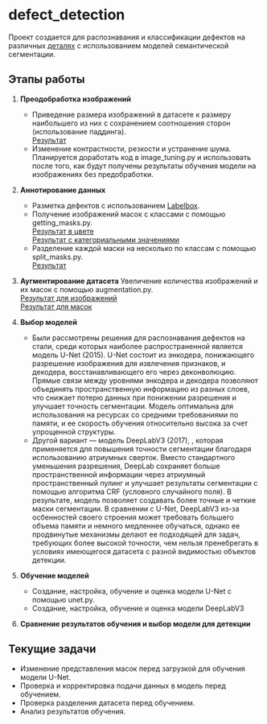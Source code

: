 # defect_detection

Проект создается для распознавания и классификации дефектов на различных [деталях](https://docs.google.com/document/d/1nUh3ez0RH0IjqDTIVhMbJQ2dBKRK04RPWcSRlSaqbz8/edit?usp=sharing) с использованием моделей семантической сегментации.

## Этапы работы
1. **Преодобработка изображений**  
   - Приведение размера изображений в датасете к размеру наибольшего из них с сохранением соотношения сторон (использование паддинга).
     </br> [Результат](https://drive.google.com/drive/folders/17AMCGiqYPZmsjtfcn-_Ui2mifFw8gBxA?usp=drive_link)
   - Изменение контрастности, резкости и устранение шума. Планируется доработать код в image_tuning.py и использовать после того, как будут получены результаты обучения модели на изображениях без предобработки.

2. **Аннотирование данных**  
   - Разметка дефектов с использованием [Labelbox](https://labelbox.com/).
   - Получение изображений масок с классами с помощью getting_masks.py.
     </br> [Результат в цвете](https://drive.google.com/drive/folders/1b1IgN7FwGUz6cRwOK2O8hlv-MPjtIJZ4?usp=drive_link)
     </br> [Результат с категориальными значениями](https://drive.google.com/drive/folders/196maURwJPO2L6S42lFMLpLB-T6tcg3kG?usp=drive_link)
    - Разделение каждой маски на несколько по классам с помощью split_masks.py.
     </br> [Результат](https://drive.google.com/drive/folders/1fcyzUOmhBPS4bY2GNNfYGkcaJ4UCCUQu?usp=drive_link)

3. **Аугментирование датасета**
   Увеличение количества изображений и их масок с помощью augmentation.py.
    </br> [Результат для изображений](https://drive.google.com/drive/folders/1CrDi49U5jq1fg9HqreEGTNW53KWNKs8J?usp=drive_link)
    </br> [Результат для масок](https://drive.google.com/drive/folders/1N_CAinFbZ23q9tt_LcYB78TcOqJb_ySW?usp=drive_link)
   
4. **Выбор моделей**  
   - Были рассмотрены решения для распознавания дефектов на стали, среди которых наиболее распространенной является модель U-Net (2015). U-Net состоит из энкодера, понижающего разрешение изображения для извлечения признаков, и декодера, восстанавливающего его через деконволюцию. Прямые связи между уровнями энкодера и декодера позволяют объединять пространственную информацию из разных слоев, что снижает потерю данных при понижении разрешения и улучшает точность сегментации. Модель оптимальна для использования на ресурсах со средними требованиями по памяти, и ее скорость обучения относительно высока за счет упрощенной структуры.
   - Другой вариант — модель DeepLabV3 (2017), , которая применяется для повышения точности сегментации благодаря использованию атриумных сверток. Вместо стандартного уменьшения разрешения, DeepLab сохраняет больше пространственной информации через атриумный пространственный пулинг и улучшает результаты сегментации с помощью алгоритма CRF (условного случайного поля). В результате, модель позволяет создавать более точные и четкие маски сегментации. В сравнении с U-Net, DeepLabV3 из-за осбенностей своего строения может требовать большего объема памяти и немного медленнее обучаться, однако ее продвинутые механизмы делают ее подходящей для задач, требующих более высокой точности, чем нельзя пренебрегать в условиях имеющегося датасета с разной видимостью объектов детекции.
   
5. **Обучение моделей**  
   - Создание, настройка, обучение и оценка модели U-Net с помощью unet.py.
   - Создание, настройка, обучение и оценка модели DeepLabV3

6. **Сравнение результатов обучения и выбор модели для детекции**  
   
## Текущие задачи
- Изменение представления масок перед загрузкой для обучения модели U-Net.
- Проверка и корректировка подачи данных в модель перед обучением.
- Проверка разделения датасета перед обучением.
- Анализ результатов обучения.
